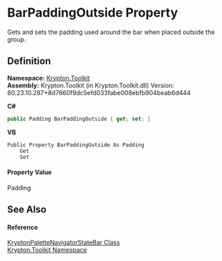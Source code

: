 # BarPaddingOutside Property


Gets and sets the padding used around the bar when placed outside the group.



## Definition
**Namespace:** <a href="79d2eac2-21f4-54ff-7552-b20c33c30600.md">Krypton.Toolkit</a>  
**Assembly:** Krypton.Toolkit (in Krypton.Toolkit.dll) Version: 80.23.10.287+8d7660f9dc5efd033fabe008ebfb904beab6d444

**C#**
``` C#
public Padding BarPaddingOutside { get; set; }
```
**VB**
``` VB
Public Property BarPaddingOutside As Padding
	Get
	Set
```



#### Property Value
Padding

## See Also


#### Reference
<a href="7a57b3c9-2ce3-bd77-4e26-2a5f6d741d9e.md">KryptonPaletteNavigatorStateBar Class</a>  
<a href="79d2eac2-21f4-54ff-7552-b20c33c30600.md">Krypton.Toolkit Namespace</a>  
